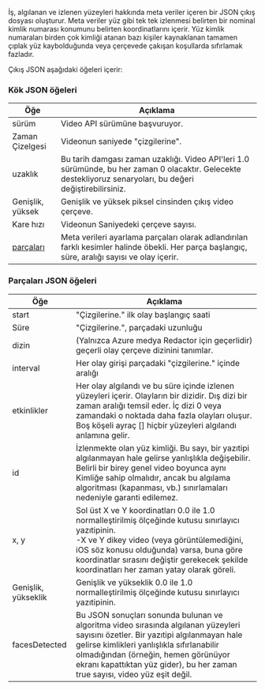 İş, algılanan ve izlenen yüzeyleri hakkında meta veriler içeren bir JSON çıkış dosyası oluşturur. Meta veriler yüz gibi tek tek izlenmesi belirten bir nominal kimlik numarası konumunu belirten koordinatlarını içerir. Yüz kimlik numaraları birden çok kimliği atanan bazı kişiler kaynaklanan tamamen çıplak yüz kaybolduğunda veya çerçevede çakışan koşullarda sıfırlamak fazladır.

Çıkış JSON aşağıdaki öğeleri içerir:

### <a name="root-json-elements"></a>Kök JSON öğeleri

| Öğe | Açıklama |
| --- | --- |
| sürüm |Video API sürümüne başvuruyor. |
| Zaman Çizelgesi |Videonun saniyede "çizgilerine". |
| uzaklık |Bu tarih damgası zaman uzaklığı. Video API'leri 1.0 sürümünde, bu her zaman 0 olacaktır. Gelecekte destekliyoruz senaryoları, bu değeri değiştirebilirsiniz. |
| Genişlik, yüksek |Genişlik ve yüksek piksel cinsinden çıkış video çerçeve.|
| Kare hızı |Videonun Saniyedeki çerçeve sayısı. |
| [parçaları](#fragments-json-elements) |Meta verileri ayarlama parçaları olarak adlandırılan farklı kesimler halinde öbekli. Her parça başlangıç, süre, aralığı sayısı ve olay içerir. |

### <a name="fragments-json-elements"></a>Parçaları JSON öğeleri

|Öğe|Açıklama|
|---|---|
| start |"Çizgilerine." ilk olay başlangıç saati |
| Süre |"Çizgilerine.", parçadaki uzunluğu |
| dizin | (Yalnızca Azure medya Redactor için geçerlidir) geçerli olay çerçeve dizinini tanımlar. |
| interval |Her olay girişi parçadaki "çizgilerine." içinde aralığı |
| etkinlikler |Her olay algılandı ve bu süre içinde izlenen yüzeyleri içerir. Olayların bir dizidir. Dış dizi bir zaman aralığı temsil eder. İç dizi 0 veya zamandaki o noktada daha fazla olayları oluşur. Boş köşeli ayraç [] hiçbir yüzeyleri algılandı anlamına gelir. |
| id |İzlenmekte olan yüz kimliği. Bu sayı, bir yazıtipi algılanmayan hale gelirse yanlışlıkla değişebilir. Belirli bir birey genel video boyunca aynı Kimliğe sahip olmalıdır, ancak bu algılama algoritması (kapanması, vb.) sınırlamaları nedeniyle garanti edilemez. |
| x, y |Sol üst X ve Y koordinatları 0.0 ile 1.0 normalleştirilmiş ölçeğinde kutusu sınırlayıcı yazıtipinin. <br/>-X ve Y dikey video (veya görüntülemediğini, iOS söz konusu olduğunda) varsa, buna göre koordinatlar sırasını değiştir gerekecek şekilde koordinatları her zaman yatay olarak göreli. |
| Genişlik, yükseklik |Genişlik ve yükseklik 0.0 ile 1.0 normalleştirilmiş ölçeğinde kutusu sınırlayıcı yazıtipinin. |
| facesDetected |Bu JSON sonuçları sonunda bulunan ve algoritma video sırasında algılanan yüzeyleri sayısını özetler. Bir yazıtipi algılanmayan hale gelirse kimlikleri yanlışlıkla sıfırlanabilir olmadığından (örneğin, hemen görünüyor ekranı kapattıktan yüz gider), bu her zaman true sayısı, video yüz eşit değil. |
